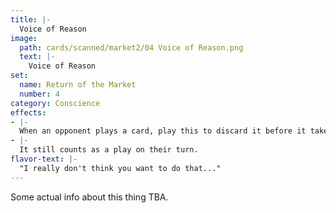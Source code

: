 ```yaml
---
title: |-
  Voice of Reason
image: 
  path: cards/scanned/market2/04 Voice of Reason.png
  text: |-
    Voice of Reason
set:
  name: Return of the Market
  number: 4
category: Conscience
effects: 
- |-
  When an opponent plays a card, play this to discard it before it takes effect.
- |-
  It still counts as a play on their turn.
flavor-text: |-
  "I really don't think you want to do that..."
---
```

Some actual info about this thing TBA.
